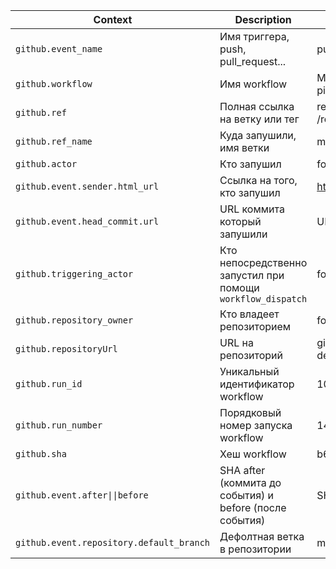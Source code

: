 | Context | Description | Output |
|---------|-------------|--------|
| ```github.event_name``` | Имя триггера, push, pull_request... | push |
| ```github.workflow``` | Имя workflow | My very beautiful workflow with pizza |
| ```github.ref``` | Полная ссылка на ветку или тег | refs/heads/main<br>/refs/tags/v1.0.0 |
| ```github.ref_name``` | Куда запушили, имя ветки | main |
| ```github.actor``` | Кто запушил | fortnite-demon |
| ```github.event.sender.html_url``` | Ссылка на того, кто запушил | https://github.com/fortnite-demon |
| ```github.event.head_commit.url``` | URL коммита который запушили | URL |
| ```github.triggering_actor``` | Кто непосредственно запустил при помощи ```workflow_dispatch``` | fortnite-demon |
| ```github.repository_owner``` | Кто владеет репозиторием | fortnite-demon |
| ```github.repositoryUrl``` | URL на репозиторий | git://github.com/fortnite-demon/actions.git |
| ```github.run_id``` | Уникальный идентификатор workflow | 10238040918 |
| ```github.run_number``` | Порядковый номер запуска workflow | 14 |
| ```github.sha``` | Хеш workflow | b66fd700ad4ed45629ed78e799... |
| ```github.event.after\|\|before``` | SHA after (коммита до события) и before (после события) | SHA |
| ```github.event.repository.default_branch``` | Дефолтная ветка в репозитории | main |

